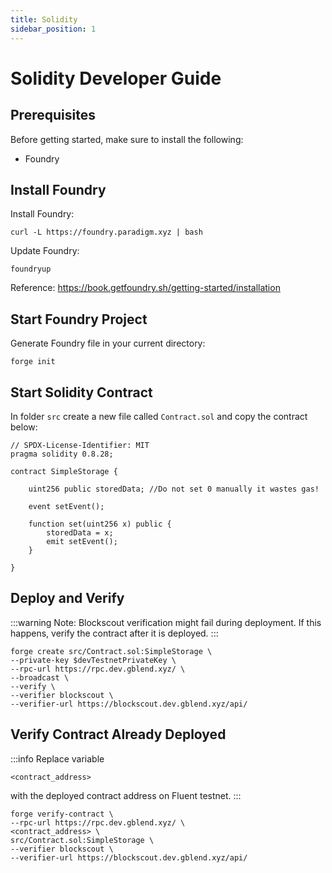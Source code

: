 ```yaml
---
title: Solidity
sidebar_position: 1
---
```


# Solidity Developer Guide

## Prerequisites

Before getting started, make sure to install the following:

* Foundry

## Install Foundry

Install Foundry:
```shell
curl -L https://foundry.paradigm.xyz | bash
```
Update Foundry:
```shell
foundryup
```

Reference: https://book.getfoundry.sh/getting-started/installation

## Start Foundry Project

Generate Foundry file in your current directory:

```shell
forge init
```

## Start Solidity Contract

In folder `src` create a new file called `Contract.sol` and copy the contract below:

```solidity
// SPDX-License-Identifier: MIT
pragma solidity 0.8.28;

contract SimpleStorage {

    uint256 public storedData; //Do not set 0 manually it wastes gas!

    event setEvent();
    
    function set(uint256 x) public {
        storedData = x;
        emit setEvent();
    }

}
```

## Deploy and Verify 

:::warning
Note: Blockscout verification might fail during deployment.
If this happens, verify the contract after it is deployed.
:::

```shell
forge create src/Contract.sol:SimpleStorage \
--private-key $devTestnetPrivateKey \
--rpc-url https://rpc.dev.gblend.xyz/ \
--broadcast \
--verify \
--verifier blockscout \
--verifier-url https://blockscout.dev.gblend.xyz/api/
```

## Verify Contract Already Deployed 

:::info
Replace variable
```
<contract_address>
```
with the deployed contract address on Fluent testnet.
:::


```shell
forge verify-contract \
--rpc-url https://rpc.dev.gblend.xyz/ \
<contract_address> \
src/Contract.sol:SimpleStorage \
--verifier blockscout \
--verifier-url https://blockscout.dev.gblend.xyz/api/
```

<!-- * npm >= 19 -->
<!-- * [Fluent build tool] -->

<!-- ## Install Fluent Scaffold CLI Tool

To install the Fluent scaffold CLI tool, run the following command in your terminal:

```bash
cargo install gblend
```

To create a project, run the following in your terminal:

```bash
gblend init
```

This will prompt you to choose from the available setup options. You can opt for either **Hardhat, JavaScript or TypeScript**; in this guide, we'll proceed with **JavaScript**. -->

<!-- ## **Project Structure**

```
.
├── contracts
│   ├── hello.sol (our solidity hello world smart contract)
│   └── hello-v.vy 
├── hardhat.config.js (contains Fluent devnet config and plugins)
├── package.json
└── scripts
    ├── deploy-solidity.js (deployment script for solidity smart contract)
    └── deploy-vyper.js
``` -->

<!-- ## Getting Started

Before we interact with our `helloworld` smart contract, run the below command to install all dependencies in the `package.json` file.

```bash
npm install
``` -->

<!-- ### Hardhat Configs

To first get a quick sense of Fluent's network parameters, head over to the `hardhat.config.js` file in the root directory.&#x20;

You will find the configuration for connecting to the Fluent Devnet.

```javascript

require("@nomiclabs/hardhat-ethers");
require("@nomiclabs/hardhat-vyper");
    /**
     * @type import('hardhat/config').HardhatUserConfig
     */
    module.exports = {
      networks: {
        fluent_devnet1: {
          url: 'https://rpc.dev.gblend.xyz/', 
          chainId: 20993, 
          accounts : [
            `0x${"ADD YOUR PRIVATE KEY HERE"}` ], // Replace with the private key of the deploying account
        },
      },
      solidity: {
        version: '0.8.19', 
      },
      vyper: {
        version: "0.3.0",
      },
    };
  

``` -->
<!-- 
Within the `networks` object, you can see the **`fluent_devnet1`** configuration. This specifies the URL to connect to the Fluent Devnet, along with the chain ID and the accounts available for transactions.

> ℹ️ **Note**  
>
> Use [Fluent Faucet](https://dev.gblend.xyz/faucet/) to request test tokens.

Next, let's explore how you can compile and deploy your first smart contract to the Fluent Devnet.

### Compiling the Smart Contract

If you take a look in the `contracts/` folder, you'll see `hello.sol` file: -->

<!-- ```
// SPDX-License-Identifier: MIT
    pragma solidity ^0.8.0;
    contract Hello {
        function greeting() public pure returns (string memory) {
            return "Hello, Solidity!";
        }
    }
``` -->

<!-- To compile it, simply run:

```bash
 npm run compile
``` -->

<!-- ### Deploying the Solidity contract

In the `scripts` folder is the deployment script `deploy-solidity.js`:

```javascript
const { ethers } = require("hardhat");

async function main() {
  const [deployer] = await ethers.getSigners();
  const network = await ethers.provider.getNetwork();

  console.log("Deploying contract...");
  console.log("Chain ID:", network.chainId);
  console.log("Deployer address:", deployer.address);
  console.log(
    "Deployer balance:",
    ethers.utils.formatEther(await deployer.getBalance()),
    "ETH"
  );

  const ContractFactory = await ethers.getContractFactory("Hello");
  const contract = await ContractFactory.deploy();

  // Access the address property directly
  console.log("Contract address:", contract.address);
}

main()
  .then(() => process.exit(0))
  .catch((error) => {
    console.error(error);
    process.exit(1);
  });

```

To deploy the compiled solidity smart contract, run:

```bash
npx hardhat run scripts/deploy-solidity.js --network fluent_devnet1

# Deploying contract...
# Chain ID: 20993
# Deployer address: 
# Deployer balance:
# Contract address: 
```

To view your deployed contract on Fluent, navigate to the [Fluent Devnet Explorer](https://blockscout.dev.gblend.xyz/). From there, you can input your token address to explore your deployed contract. -->
